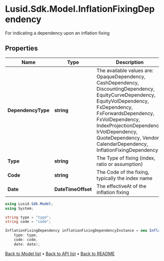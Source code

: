 # Lusid.Sdk.Model.InflationFixingDependency
For indicating a dependency upon an inflation fixing

## Properties

Name | Type | Description | Notes
------------ | ------------- | ------------- | -------------
**DependencyType** | **string** | The available values are: OpaqueDependency, CashDependency, DiscountingDependency, EquityCurveDependency, EquityVolDependency, FxDependency, FxForwardsDependency, FxVolDependency, IndexProjectionDependency, IrVolDependency, QuoteDependency, Vendor, CalendarDependency, InflationFixingDependency | 
**Type** | **string** | The Type of fixing (index, ratio or assumption) | 
**Code** | **string** | The Code of the fixing, typically the index name | 
**Date** | **DateTimeOffset** | The effectiveAt of the inflation fixing | 

```csharp
using Lusid.Sdk.Model;
using System;

string type = "type";
string code = "code";

InflationFixingDependency inflationFixingDependencyInstance = new InflationFixingDependency(
    type: type,
    code: code,
    date: date);
```

[Back to Model list](../README.md#documentation-for-models) &#8226; [Back to API list](../README.md#documentation-for-api-endpoints) &#8226; [Back to README](../README.md)
